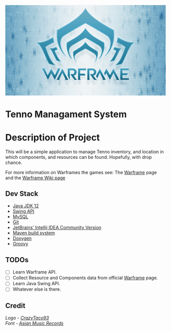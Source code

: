 <!-- Title -->
![Logo](/Resources/warframe.jpg)

# Tenno Managament System

# Description of Project
This will be a simple application to manage Tenno inventory,
and location in which components, and resources can be found.
Hopefully, with drop chance.

For more information on Warframes the games see: 
The [Warframe](https://www.warframe.com/) page and
the [Warframe Wiki page](https://en.wikipedia.org/wiki/Warframe)

## Dev Stack

* [Java JDK 12](https://docs.oracle.com/en/java/javase/12/)
* [Swing API](https://docs.oracle.com/javase/tutorial/uiswing/start/about.html)
* [MySQL](https://dev.mysql.com/doc/)
* [Git](https://git-scm.com/) 
* [JetBrains' Intellij IDEA Community Version](https://www.jetbrains.com/idea/)
* [Maven build system](https://maven.apache.org)
* [Doxygen](http://doxygen.nl/)
* [Groovy](http://groovy-lang.org/documentation.html)

## TODOs

- [ ] Learn Warframe API.
- [ ] Collect Resource and Components data from official [Warframe](https://www.warframe.com/) page.
- [ ] Learn Java Swing API.
- [ ] Whatever else is there.

## Credit

*Logo - [CrazyTaco93](https://www.deviantart.com/crazytaco93/art/Warframe-513160599)*
<br>
*Font - [Asian Music Records](https://www.dropbox.com/s/xfamas87v5b2dda/Warframe%20Fan%20Font.zip?dl=0)*